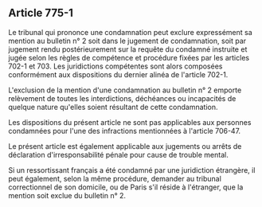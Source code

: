 Article 775-1
----
Le tribunal qui prononce une condamnation peut exclure expressément sa mention
au bulletin n° 2 soit dans le jugement de condamnation, soit par jugement rendu
postérieurement sur la requête du condamné instruite et jugée selon les règles
de compétence et procédure fixées par les articles 702-1 et 703. Les
juridictions compétentes sont alors composées conformément aux dispositions du
dernier alinéa de l'article 702-1.

L'exclusion de la mention d'une condamnation au bulletin n° 2 emporte relèvement
de toutes les interdictions, déchéances ou incapacités de quelque nature
qu'elles soient résultant de cette condamnation.

Les dispositions du présent article ne sont pas applicables aux personnes
condamnées pour l'une des infractions mentionnées à l'article 706-47.

Le présent article est également applicable aux jugements ou arrêts de
déclaration d'irresponsabilité pénale pour cause de trouble mental.

Si un ressortissant français a été condamné par une juridiction étrangère, il
peut également, selon la même procédure, demander au tribunal correctionnel de
son domicile, ou de Paris s'il réside à l'étranger, que la mention soit exclue
du bulletin n° 2.
